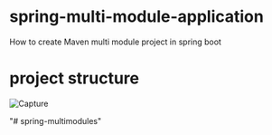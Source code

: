 # spring-multi-module-application
How to create Maven multi module project in spring boot 

# project structure
![Capture](https://user-images.githubusercontent.com/25712816/66276099-28065280-e8ad-11e9-8d03-1ffa17e340b2.PNG)

"# spring-multimodules" 
